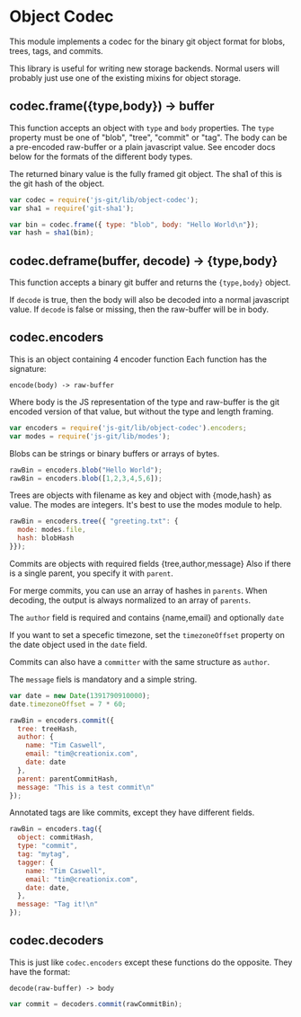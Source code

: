 # Object Codec

This module implements a codec for the binary git object format for blobs, trees, tags, and commits.

This library is useful for writing new storage backends.  Normal users will probably
just use one of the existing mixins for object storage.

## codec.frame({type,body}) -> buffer

This function accepts an object with `type` and `body` properties.  The `type`
property must be one of "blob", "tree", "commit" or "tag".  The body can be a
pre-encoded raw-buffer or a plain javascript value.  See encoder docs below for
the formats of the different body types.

The returned binary value is the fully framed git object.  The sha1 of this is
the git hash of the object.

```js
var codec = require('js-git/lib/object-codec');
var sha1 = require('git-sha1');

var bin = codec.frame({ type: "blob", body: "Hello World\n"});
var hash = sha1(bin);
```

## codec.deframe(buffer, decode) -> {type,body}

This function accepts a binary git buffer and returns the `{type,body}` object.

If `decode` is true, then the body will also be decoded into a normal javascript
value.  If `decode` is false or missing, then the raw-buffer will be in body.

## codec.encoders

This is an object containing 4 encoder function  Each function has the signature:

    encode(body) -> raw-buffer

Where body is the JS representation of the type and raw-buffer is the git encoded
version of that value, but without the type and length framing.

```js
var encoders = require('js-git/lib/object-codec').encoders;
var modes = require('js-git/lib/modes');
```

Blobs can be strings or binary buffers or arrays of bytes.

```js
rawBin = encoders.blob("Hello World");
rawBin = encoders.blob([1,2,3,4,5,6]);
```

Trees are objects with filename as key and object with {mode,hash} as value.
The modes are integers.  It's best to use the modes module to help.

```js
rawBin = encoders.tree({ "greeting.txt": {
  mode: modes.file,
  hash: blobHash
}});
```

Commits are objects with required fields {tree,author,message}
Also if there is a single parent, you specify it with `parent`.

For merge commits, you can use an array of hashes in  `parents`.
When decoding, the output is always normalized to an array of `parents`.

The `author` field is required and contains {name,email} and optionally `date`

If you want to set a specefic timezone, set the `timezoneOffset` property on the
date object used in the `date` field.

Commits can also have a `committer` with the same structure as `author`.

The `message` fiels is mandatory and a simple string.

```js
var date = new Date(1391790910000);
date.timezoneOffset = 7 * 60;

rawBin = encoders.commit({
  tree: treeHash,
  author: {
    name: "Tim Caswell",
    email: "tim@creationix.com",
    date: date
  },
  parent: parentCommitHash,
  message: "This is a test commit\n"
});
```

Annotated tags are like commits, except they have different fields.

```js
rawBin = encoders.tag({
  object: commitHash,
  type: "commit",
  tag: "mytag",
  tagger: {
    name: "Tim Caswell",
    email: "tim@creationix.com",
    date: date,
  },
  message: "Tag it!\n"
});
```

## codec.decoders

This is just like `codec.encoders` except these functions do the opposite.
They have the format:

    decode(raw-buffer) -> body

```js
var commit = decoders.commit(rawCommitBin);
```
